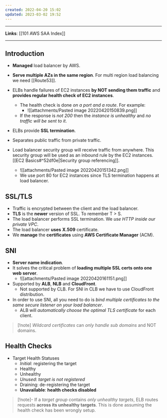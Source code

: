 ```yaml
---
created: 2022-04-20 15:02
updated: 2023-03-02 19:52
---
```

---
**Links**: [[101 AWS SAA Index]]

---
## Introduction
- **Managed** load balancer by AWS.
- **Serve multiple AZs in the same region**. For multi region load balancing we need [[Route53]].
- ELBs handle failures of EC2 instances **by NOT sending them traffic** and **provides regular health check of EC2 instances**.
	- The health check is done *on a port and a route*. For example:
		- ![[attachments/Pasted image 20220420150839.png]]
	- If the response is *not 200* then the *instance is unhealthy* and *no traffic will be sent to it*.
	
- ELBs provide **SSL termination**.
- Separates public traffic from private traffic.
- Load balancer security group will receive traffic from anywhere. This security group will be used as an inbound rule by the EC2 instances. [[EC2 Basics#^52df0e|Security group referencing]].
	- ![[attachments/Pasted image 20220420151342.png]] 
	- We use port 80 for EC2 instances since TLS termination happens at load balancer.

## SSL/TLS
- Traffic is encrypted between the client and the load balancer.
- **TLS** is the **newer** version of SSL. To remember T > S. 
- The load balancer performs SSL termination. We *use HTTP inside our private VPC*.
- The load balancer **uses** **X.509** certificate.
- We **manage** the **certificates** using **AWS Certificate Manager** (ACM).

## SNI
- **Server name indication**.
- It solves the critical problem of **loading multiple SSL certs onto one web server**.
	- ![[attachments/Pasted image 20220420161151.png]]
- Supported by **ALB**, **NLB** and **CloudFront**. 
	- Not supported by CLB. For SNI in CLB we have to use CloudFront distribution.
- In order to use SNI, all you need to do is *bind multiple certificates to the same secure listener on your load balancer*. 
	- ALB will *automatically choose the optimal TLS certificate* for each client.

> [!note] *Wildcard certificates* can *only handle sub domains* and NOT domains.

## Health Checks
- Target Health Statuses
	- *Initial*: registering the target
	- Healthy
	- Unhealthy
	- *Unused*: *target is not registered*
	- Draining: de-registering the target
	- **Unavailable**: **health checks disabled**

> [!note]- If a *target group* contains *only unhealthy targets*, ELB routes requests **across its unhealthy targets**.
> This is done assuming the health check has been wrongly setup.